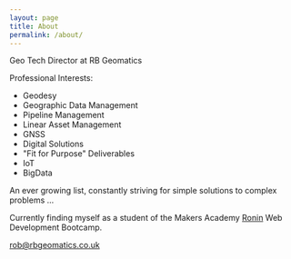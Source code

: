 ```yaml
---
layout: page
title: About
permalink: /about/
---
```


Geo Tech Director at RB Geomatics

Professional Interests:

- Geodesy
- Geographic Data Management
- Pipeline Management
- Linear Asset Management
- GNSS
- Digital Solutions
- "Fit for Purpose" Deliverables
- IoT
- BigData

An ever growing list, constantly striving for simple solutions to complex problems ...

Currently finding myself as a student of the Makers Academy [Ronin](http://ronin.makersacademy.com/) Web Development Bootcamp.

rob@rbgeomatics.co.uk
